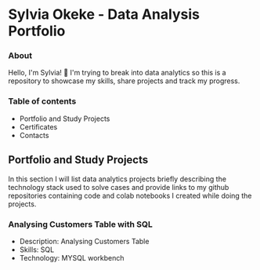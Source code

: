 # Sylvia Okeke - Data Analysis Portfolio

### About

Hello, I'm Sylvia! 👋 I'm trying to break into data analytics so this is a repository to showcase my skills, share projects and track my progress.

### Table of contents

- Portfolio and Study Projects
- Certificates
- Contacts

## Portfolio and Study Projects
In this section I will list data analytics projects briefly describing the technology stack used to solve cases and provide links to my github repositories containing code and colab notebooks I created while doing the projects.

### Analysing Customers Table with SQL
- Description: Analysing Customers Table
- Skills: SQL
- Technology: MYSQL workbench
